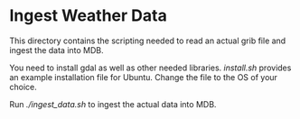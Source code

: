 # Ingest Weather Data

This directory contains the scripting needed to read an actual grib file and ingest the data into MDB.

You need to install gdal as well as other needed libraries. _install.sh_ provides an example installation file for Ubuntu. Change the file to the OS of your choice.

Run _./ingest_data.sh_ to ingest the actual data into MDB.